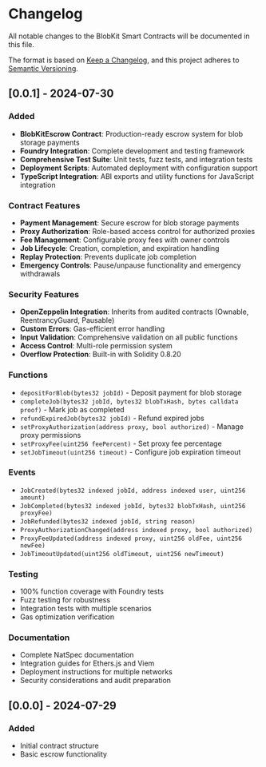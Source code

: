 # Changelog

All notable changes to the BlobKit Smart Contracts will be documented in this file.

The format is based on [Keep a Changelog](https://keepachangelog.com/en/1.0.0/),
and this project adheres to [Semantic Versioning](https://semver.org/spec/v2.0.0.html).

## [0.0.1] - 2024-07-30

### Added

- **BlobKitEscrow Contract**: Production-ready escrow system for blob storage payments
- **Foundry Integration**: Complete development and testing framework
- **Comprehensive Test Suite**: Unit tests, fuzz tests, and integration tests
- **Deployment Scripts**: Automated deployment with configuration support
- **TypeScript Integration**: ABI exports and utility functions for JavaScript integration

### Contract Features

- **Payment Management**: Secure escrow for blob storage payments
- **Proxy Authorization**: Role-based access control for authorized proxies
- **Fee Management**: Configurable proxy fees with owner controls
- **Job Lifecycle**: Creation, completion, and expiration handling
- **Replay Protection**: Prevents duplicate job completion
- **Emergency Controls**: Pause/unpause functionality and emergency withdrawals

### Security Features

- **OpenZeppelin Integration**: Inherits from audited contracts (Ownable, ReentrancyGuard, Pausable)
- **Custom Errors**: Gas-efficient error handling
- **Input Validation**: Comprehensive validation on all public functions
- **Access Control**: Multi-role permission system
- **Overflow Protection**: Built-in with Solidity 0.8.20

### Functions

- `depositForBlob(bytes32 jobId)` - Deposit payment for blob storage
- `completeJob(bytes32 jobId, bytes32 blobTxHash, bytes calldata proof)` - Mark job as completed
- `refundExpiredJob(bytes32 jobId)` - Refund expired jobs
- `setProxyAuthorization(address proxy, bool authorized)` - Manage proxy permissions
- `setProxyFee(uint256 feePercent)` - Set proxy fee percentage
- `setJobTimeout(uint256 timeout)` - Configure job expiration timeout

### Events

- `JobCreated(bytes32 indexed jobId, address indexed user, uint256 amount)`
- `JobCompleted(bytes32 indexed jobId, bytes32 blobTxHash, uint256 proxyFee)`
- `JobRefunded(bytes32 indexed jobId, string reason)`
- `ProxyAuthorizationChanged(address indexed proxy, bool authorized)`
- `ProxyFeeUpdated(address indexed proxy, uint256 oldFee, uint256 newFee)`
- `JobTimeoutUpdated(uint256 oldTimeout, uint256 newTimeout)`

### Testing

- 100% function coverage with Foundry tests
- Fuzz testing for robustness
- Integration tests with multiple scenarios
- Gas optimization verification

### Documentation

- Complete NatSpec documentation
- Integration guides for Ethers.js and Viem
- Deployment instructions for multiple networks
- Security considerations and audit preparation

## [0.0.0] - 2024-07-29

### Added

- Initial contract structure
- Basic escrow functionality 